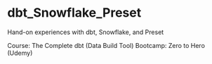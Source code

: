 # dbt_Snowflake_Preset

Hand-on experiences with dbt, Snowflake, and Preset

Course: The Complete dbt (Data Build Tool) Bootcamp: Zero to Hero (Udemy)
